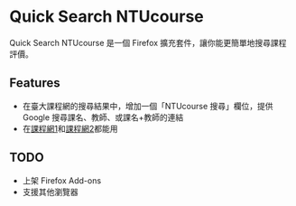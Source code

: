# Quick Search NTUcourse

Quick Search NTUcourse 是一個 Firefox 擴充套件，讓你能更簡單地搜尋課程評價。

## Features

- 在臺大課程網的搜尋結果中，增加一個「NTUcourse 搜尋」欄位，提供 Google 搜尋課名、教師、或課名+教師的連結
- 在[課程網1](https://nol.ntu.edu.tw)和[課程網2](https://nol2.aca.ntu.edu.tw/)都能用

## TODO

- 上架 Firefox Add-ons
- 支援其他瀏覽器